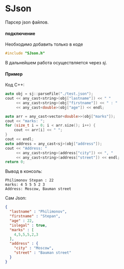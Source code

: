 # SJson

Парсер json файлов.

#### подключение

Необходимо добавить только в коде

```c++
#include "SJson.h"
```

В дальнейшем работа осуществляется через *sj*.

#### Пример

Код С++:

```c++
auto obj = sj::parseFile("./test.json");
cout << any_cast<string>(obj["lastname"]) << " " 
     << any_cast<string>(obj["firstname"]) << " : "
     << any_cast<double>(obj["age"]) << endl;

auto arr = any_cast<vector<double>>(obj["marks"]);
cout << "marks: ";
for (size_t i = 0; i < arr.size(); i++) {
    cout << arr[i] << " ";
}
cout << endl;
auto address = any_cast<sj>(obj["address"]);
cout << "Address: "
     << any_cast<string>(address["city"]) << ", "
     << any_cast<string>(address["street"]) << endl;
return 0;
```

Вывод в консоль:

```commandline
Philimonov Stepan : 22
marks: 4 5 5 5 2 3 
Address: Moscow, Bauman street
```

Сам Json:

```json
{
  "lastname" : "Philimonov",
  "firstname" : "Stepan",
  "age" : 22,
  "islegal" : true,
  "marks" : [
    4,5,5,5,2,3
  ],
  "address" : {
    "city" : "Moscow",
    "street" : "Bauman street"
  }
}
```
